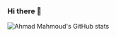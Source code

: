### Hi there 👋
![Ahmad Mahmoud's GitHub stats](https://github-readme-stats.vercel.app/api?ja03=anuraghazra&show_icons=true&theme=transparent)
